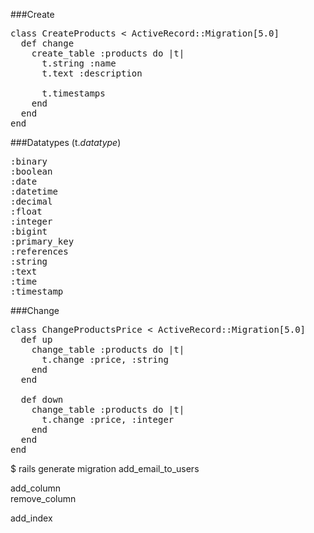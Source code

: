 ###Create
<pre>
class CreateProducts < ActiveRecord::Migration[5.0]
  def change
    create_table :products do |t|
      t.string :name
      t.text :description
 
      t.timestamps
    end
  end
end
</pre>

###Datatypes (t.<em>datatype</em>)
<pre>
:binary
:boolean
:date
:datetime
:decimal
:float
:integer
:bigint
:primary_key
:references
:string
:text
:time
:timestamp
</pre>

###Change
<pre>
class ChangeProductsPrice < ActiveRecord::Migration[5.0]
  def up
    change_table :products do |t|
      t.change :price, :string
    end
  end
 
  def down
    change_table :products do |t|
      t.change :price, :integer
    end
  end
end
</pre>

$ rails generate migration add_email_to_users

add_column  
remove_column  

add_index  

